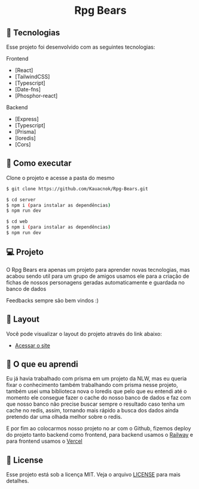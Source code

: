 <p align='center'> 
	<h1 align='center'>Rpg Bears</h1>
</p>

## 🧪 Tecnologias

Esse projeto foi desenvolvido com as seguintes tecnologias:

Frontend
- [React]
- [TailwindCSS]
- [Typescript]
- [Date-fns]
- [Phosphor-react]

Backend
- [Express]
- [Typescript]
- [Prisma]
- [Ioredis]
- [Cors]

## 🚀 Como executar

Clone o projeto e acesse a pasta do mesmo

```bash
$ git clone https://github.com/Kauacnok/Rpg-Bears.git

$ cd server 
$ npm i (para instalar as dependências)
$ npm run dev

$ cd web
$ npm i (para instalar as dependências)
$ npm run dev

```

## 💻 Projeto

O Rpg Bears era apenas um projeto para aprender novas tecnologias, mas acabou sendo util para um grupo de amigos usamos ele para a criação de fichas de nossos personagens geradas automaticamente e guardada no banco de dados

Feedbacks sempre são bem vindos :)

## 🔖 Layout

Você pode visualizar o layout do projeto através do link abaixo:

- [Acessar o site](https://rpg-bears.vercel.app/)

## 📖 O que eu aprendi

Eu já havia trabalhado com prisma em um projeto da NLW, mas eu queria fixar o conhecimento também trabalhando com prisma nesse projeto, também usei uma biblioteca nova o Ioredis que pelo que eu entendi até o momento ele consegue fazer o cache do nosso banco de dados e faz com que nosso banco não precise buscar sempre o resultado caso tenha um cache no redis, assim, tornando mais rápido a busca dos dados ainda pretendo dar uma olhada melhor sobre o redis.

E por fim ao colocarmos nosso projeto no ar com o Github, fizemos deploy do projeto tanto backend como frontend, para backend usamos o [Railway](https://railway.app/) e para frontend usamos o [Vercel](https://vercel.com/)

## 📝 License

Esse projeto está sob a licença MIT. Veja o arquivo [LICENSE](https://github.com/Kauacnok/Rpg-Bears/blob/main/license) para mais detalhes.
